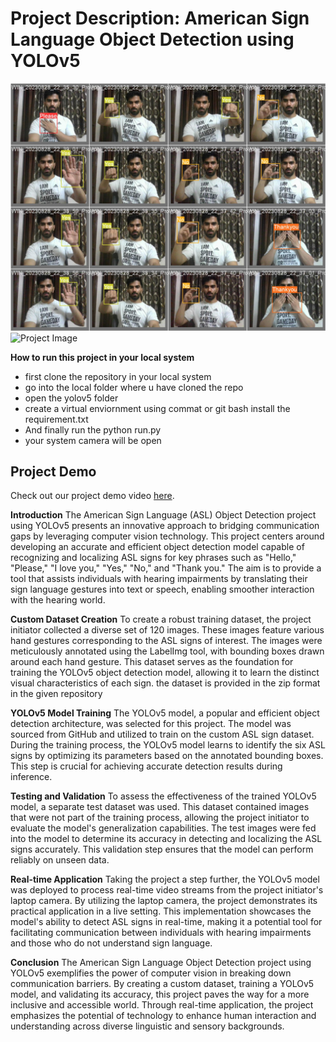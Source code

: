 # Project Description: American Sign Language Object Detection using YOLOv5


![Project Image](download.jpeg)
![Project Image](download(1).jpeg)


**How to run this project in your local system**
- first clone the repository in your local system
- go into the local folder where u have cloned the repo
- open the yolov5 folder
- create a virtual enviornment using commat or git bash install the requirement.txt
- And finally run the python run.py
- your system camera will be open

## Project Demo

Check out our project demo video [here]([https://your-video-link](https://drive.google.com/file/d/19kChHkG-DWs2chjnpwEW33ef0zuNANkP/view?usp=sharing)).

**Introduction**
The American Sign Language (ASL) Object Detection project using YOLOv5 presents an innovative approach to bridging communication gaps by leveraging computer vision technology. This project centers around developing an accurate and efficient object detection model capable of recognizing and localizing ASL signs for key phrases such as "Hello," "Please," "I love you," "Yes," "No," and "Thank you." The aim is to provide a tool that assists individuals with hearing impairments by translating their sign language gestures into text or speech, enabling smoother interaction with the hearing world.

**Custom Dataset Creation**
To create a robust training dataset, the project initiator collected a diverse set of 120 images. These images feature various hand gestures corresponding to the ASL signs of interest. The images were meticulously annotated using the LabelImg tool, with bounding boxes drawn around each hand gesture. This dataset serves as the foundation for training the YOLOv5 object detection model, allowing it to learn the distinct visual characteristics of each sign. the dataset is provided in the zip format in the given repository

**YOLOv5 Model Training**
The YOLOv5 model, a popular and efficient object detection architecture, was selected for this project. The model was sourced from GitHub and utilized to train on the custom ASL sign dataset. During the training process, the YOLOv5 model learns to identify the six ASL signs by optimizing its parameters based on the annotated bounding boxes. This step is crucial for achieving accurate detection results during inference.

**Testing and Validation**
To assess the effectiveness of the trained YOLOv5 model, a separate test dataset was used. This dataset contained images that were not part of the training process, allowing the project initiator to evaluate the model's generalization capabilities. The test images were fed into the model to determine its accuracy in detecting and localizing the ASL signs accurately. This validation step ensures that the model can perform reliably on unseen data.

**Real-time Application**
Taking the project a step further, the YOLOv5 model was deployed to process real-time video streams from the project initiator's laptop camera. By utilizing the laptop camera, the project demonstrates its practical application in a live setting. This implementation showcases the model's ability to detect ASL signs in real-time, making it a potential tool for facilitating communication between individuals with hearing impairments and those who do not understand sign language.

**Conclusion**
The American Sign Language Object Detection project using YOLOv5 exemplifies the power of computer vision in breaking down communication barriers. By creating a custom dataset, training a YOLOv5 model, and validating its accuracy, this project paves the way for a more inclusive and accessible world. Through real-time application, the project emphasizes the potential of technology to enhance human interaction and understanding across diverse linguistic and sensory backgrounds.
